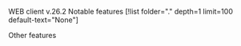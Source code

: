 WEB client v.26.2
Notable features
[!list folder="." depth=1 limit=100 default-text="None"]

Other features
